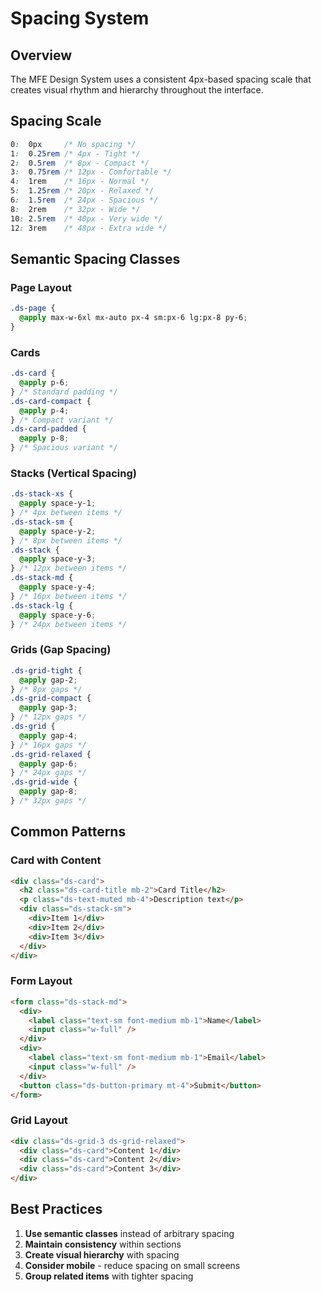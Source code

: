 # Spacing System

## Overview

The MFE Design System uses a consistent 4px-based spacing scale that creates visual rhythm and hierarchy throughout the interface.

## Spacing Scale

```css
0:  0px     /* No spacing */
1:  0.25rem /* 4px - Tight */
2:  0.5rem  /* 8px - Compact */
3:  0.75rem /* 12px - Comfortable */
4:  1rem    /* 16px - Normal */
5:  1.25rem /* 20px - Relaxed */
6:  1.5rem  /* 24px - Spacious */
8:  2rem    /* 32px - Wide */
10: 2.5rem  /* 40px - Very wide */
12: 3rem    /* 48px - Extra wide */
```

## Semantic Spacing Classes

### Page Layout

```css
.ds-page {
  @apply max-w-6xl mx-auto px-4 sm:px-6 lg:px-8 py-6;
}
```

### Cards

```css
.ds-card {
  @apply p-6;
} /* Standard padding */
.ds-card-compact {
  @apply p-4;
} /* Compact variant */
.ds-card-padded {
  @apply p-8;
} /* Spacious variant */
```

### Stacks (Vertical Spacing)

```css
.ds-stack-xs {
  @apply space-y-1;
} /* 4px between items */
.ds-stack-sm {
  @apply space-y-2;
} /* 8px between items */
.ds-stack {
  @apply space-y-3;
} /* 12px between items */
.ds-stack-md {
  @apply space-y-4;
} /* 16px between items */
.ds-stack-lg {
  @apply space-y-6;
} /* 24px between items */
```

### Grids (Gap Spacing)

```css
.ds-grid-tight {
  @apply gap-2;
} /* 8px gaps */
.ds-grid-compact {
  @apply gap-3;
} /* 12px gaps */
.ds-grid {
  @apply gap-4;
} /* 16px gaps */
.ds-grid-relaxed {
  @apply gap-6;
} /* 24px gaps */
.ds-grid-wide {
  @apply gap-8;
} /* 32px gaps */
```

## Common Patterns

### Card with Content

```html
<div class="ds-card">
  <h2 class="ds-card-title mb-2">Card Title</h2>
  <p class="ds-text-muted mb-4">Description text</p>
  <div class="ds-stack-sm">
    <div>Item 1</div>
    <div>Item 2</div>
    <div>Item 3</div>
  </div>
</div>
```

### Form Layout

```html
<form class="ds-stack-md">
  <div>
    <label class="text-sm font-medium mb-1">Name</label>
    <input class="w-full" />
  </div>
  <div>
    <label class="text-sm font-medium mb-1">Email</label>
    <input class="w-full" />
  </div>
  <button class="ds-button-primary mt-4">Submit</button>
</form>
```

### Grid Layout

```html
<div class="ds-grid-3 ds-grid-relaxed">
  <div class="ds-card">Content 1</div>
  <div class="ds-card">Content 2</div>
  <div class="ds-card">Content 3</div>
</div>
```

## Best Practices

1. **Use semantic classes** instead of arbitrary spacing
2. **Maintain consistency** within sections
3. **Create visual hierarchy** with spacing
4. **Consider mobile** - reduce spacing on small screens
5. **Group related items** with tighter spacing
